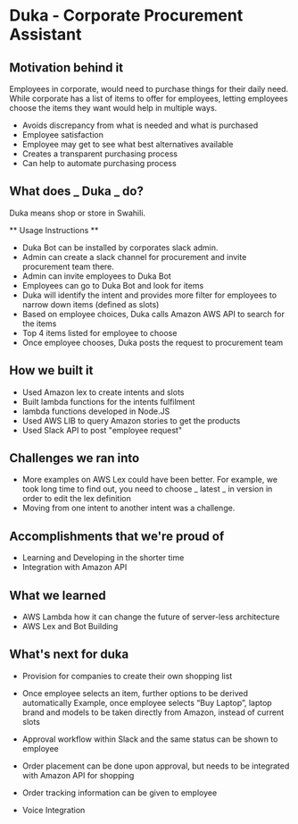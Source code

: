 # Duka - Corporate Procurement Assistant

## Motivation behind it

Employees in corporate, would need to purchase things for their daily need. While corporate has a list of items to offer for employees, letting employees choose the items they want would help in multiple ways.

- Avoids discrepancy from what is needed and what is purchased
- Employee satisfaction
- Employee may get to see what best alternatives available 
- Creates a transparent purchasing process
- Can help to automate purchasing process

## What does _ Duka _ do? 

Duka means shop or store in Swahili. 

** Usage Instructions **
- Duka Bot can be installed by corporates slack admin. 
- Admin can create a slack channel for procurement and invite procurement team there. 
- Admin can invite employees to Duka Bot
- Employees can go to Duka Bot and look for items
- Duka will identify the intent and provides more filter for employees to narrow down items (defined as slots)
- Based on employee choices, Duka calls Amazon AWS API to search for the items
- Top 4 items listed for employee to choose
- Once employee chooses, Duka posts the request to procurement team 

## How we built it

- Used Amazon lex to create intents and slots
- Built lambda functions for the intents fulfilment
- lambda functions developed in Node.JS
- Used AWS LIB to query Amazon stories to get the products
- Used Slack API to post "employee request" 

## Challenges we ran into

- More examples on AWS Lex could have been better. For example, we took long time to find out, you need to choose _ latest _ in version in order to edit the lex definition
- Moving from one intent to another intent was a challenge. 

## Accomplishments that we're proud of

- Learning and Developing in the shorter time
- Integration with Amazon API

## What we learned

- AWS Lambda how it can change the future of server-less architecture
- AWS Lex and Bot Building

## What's next for duka

- Provision for companies to create their own shopping list

- Once employee selects  an item, further options to be derived automatically
   Example, once employee selects “Buy Laptop”, laptop brand and models to be taken directly from Amazon, 
   instead of current slots

- Approval workflow within Slack and the same status can be shown to employee

- Order placement can be done upon approval, but needs to be integrated with  Amazon API for shopping

- Order tracking information can be given to employee

- Voice Integration
